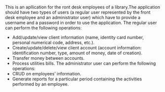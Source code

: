 This is an apllication for the ront desk employees of a library.The application should have two types of users (a regular user represented by the front desk
employee and an administrator user) which have to provide a username and a password in order
to use the application.
The regular user can perform the following operations:
- Add/update/view client information (name, identity card number, personal numerical code,
address, etc.).
- Create/update/delete/view client account (account information: identification number, type,
amount of money, date of creation).
- Transfer money between accounts.
- Process utilities bills.
The administrator user can perform the following operations:
- CRUD on employees’ information.
- Generate reports for a particular period containing the activities performed by an employee.
